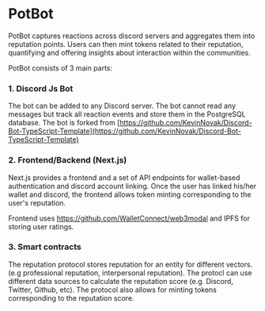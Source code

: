 # PotBot

PotBot captures reactions across discord servers and aggregates
them into reputation points. Users can then mint tokens related to their reputation, quantifying and offering insights about interaction within the communities.

PotBot consists of 3 main parts:

### 1. Discord Js Bot

The bot can be added to any Discord server. The bot cannot read any messages but track all reaction events and store them in the PostgreSQL database.
The bot is forked from [https://github.com/KevinNovak/Discord-Bot-TypeScript-Template](https://github.com/KevinNovak/Discord-Bot-TypeScript-Template)

### 2. Frontend/Backend (Next.js)

Next.js provides a frontend and a set of API endpoints for wallet-based authentication and discord account linking. Once the user has linked his/her wallet and discord, the frontend allows token minting corresponding to the user's reputation.

Frontend uses https://github.com/WalletConnect/web3modal and IPFS for storing user ratings.

### 3. Smart contracts

The reputation protocol stores reputation for an entity for different vectors. (e.g professional reputation, interpersonal reputation). The protocl can use different data sources to calculate the reputation score (e.g. Discord, Twitter, Github, etc). The protocol also allows for minting tokens corresponding to the reputation score.

